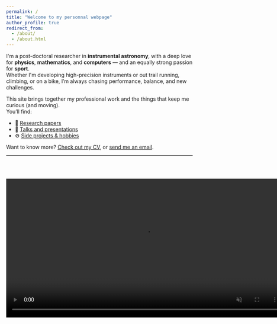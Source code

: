 ```yaml
---
permalink: /
title: "Welcome to my personnal webpage"
author_profile: true
redirect_from: 
  - /about/
  - /about.html
---
```

I'm a post-doctoral researcher in **instrumental astronomy**, with a deep love for **physics**, **mathematics**, and **computers** — and an equally strong passion for **sport**.  
Whether I'm developing high-precision instruments or out trail running, climbing, or on a bike, I’m always chasing performance, balance, and new challenges.

This site brings together my professional work and the things that keep me curious (and moving).  
You’ll find:

- 📝 [Research papers](./publications/)
- 🎤 [Talks and presentations](./talks/)
- ⚙️ [Side projects & hobbies](./portfolio/)

Want to know more? [Check out my CV](./cv/), or [send me an email](mailto:pierre.janinpotiron@gmail.com).

---

<div id="quote-box" style="font-style: italic; margin-top: 2em;"></div>

<script>
  fetch('quotes.json')
    .then(response => response.json())
    .then(quotes => {
      const quote = quotes[Math.floor(Math.random() * quotes.length)];
      document.getElementById('quote-box').innerText = quote;
    })
    .catch(() => {
      document.getElementById('quote-box').innerText = '“Keep looking up.” – Unknown';
    });
</script>
\
\
<video controls loop muted autoplay preload="auto" src="../files/closed_loop.mp4" title="Title" width="750"></video>